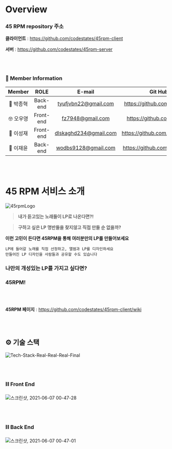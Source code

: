 # Overview

### 45 RPM repository 주소
**클라이언트** : https://github.com/codestates/45rpm-client

**서버** : https://github.com/codestates/45rpm-server

<br></br>

### :busts_in_silhouette: Member Information
| Member |   ROLE    |       E-mail        |     Git Hub        |
| :----: | :-------: | :-----------------: | :----------------: |
| 🤖 박종혁 | Back-end | tyufjvbn22@gmail.com | https://github.com/tyufjvbn2 |
| 🤓 오우영 | Front-end  | fz7948@gmail.com | https://github.com/fz7948 |
| 🚣 이성재 | Front-end  | dlskaghd234@gmail.com | https://github.com/DLSKAGHD |
| 🦉 이재윤 | Back-end | wodbs9128@gmail.com | https://github.com/dodo9128 |

<br></br>

# 45 RPM 서비스 소개
![45rpmLogo](https://user-images.githubusercontent.com/76784946/121057025-cd4b9980-c7f9-11eb-943a-a4c6fb07ac24.png)
>**내가 듣고있는 노래들이 LP로 나온다면?!**

>**구하고 싶은 LP 명반들을 찾지않고 직접 만들 순 없을까?**

**이런 고민이 든다면 45RPM을 통해 여러분만의 LP를 만들어보세요**

    LP에 들어갈 노래를 직접 선정하고, 앨범과 LP를 디자인하세요
    만들어진 LP 디자인을 사람들과 공유할 수도 있습니다

### 나만의 개성있는 LP를 가지고 싶다면?
### 45RPM!

<br></br>

**45RPM 페이지** : https://github.com/codestates/45rpm-client/wiki

<br></br>

## ⚙️ 기술 스택
![Tech-Stack-Real-Real-Real-Final](https://user-images.githubusercontent.com/68074001/120893432-49a17980-c64e-11eb-8d63-87d89639a724.png)

<br></br>

### ⛓️ Front End
![스크린샷, 2021-06-07 00-47-28](https://user-images.githubusercontent.com/76784946/120930893-2ea43780-c72a-11eb-9437-0df986e231de.png)

<br></br>

### ⛓️ Back End
![스크린샷, 2021-06-07 00-47-01](https://user-images.githubusercontent.com/76784946/120930896-319f2800-c72a-11eb-9ca8-9d49112c64f5.png)
